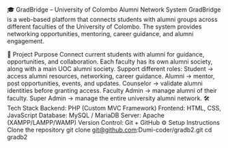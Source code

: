 🎓 GradBridge – University of Colombo Alumni Network System
GradBridge is a web-based platform that connects students with alumni groups across different faculties of the University of Colombo.
The system provides networking opportunities, mentoring, career guidance, and alumni engagement.

🚀 Project Purpose
Connect current students with alumni for guidance, opportunities, and collaboration.
Each faculty has its own alumni society, along with a main UOC alumni society.
Support different roles:
Student → access alumni resources, networking, career guidance.
Alumni → mentor, post opportunities, events, and updates.
Counselor → validate alumni identities before granting access.
Faculty Admin → manage alumni of their faculty.
Super Admin → manage the entire university alumni network.
🛠️ Tech Stack
Backend: PHP (Custom MVC Framework)
Frontend: HTML, CSS, JavaScript
Database: MySQL / MariaDB
Server: Apache (XAMPP/LAMPP/WAMP)
Version Control: Git + GitHub
⚙️ Setup Instructions
Clone the repository
git clone git@github.com:Dumi-coder/gradb2.git
cd gradb2
